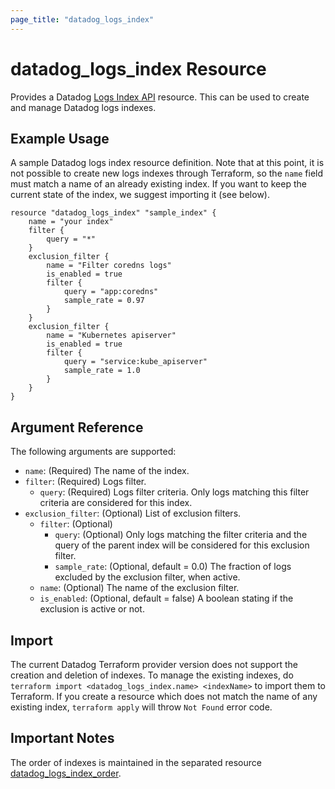 ```yaml
---
page_title: "datadog_logs_index"
---
```


# datadog_logs_index Resource

Provides a Datadog [Logs Index API](https://docs.datadoghq.com/api/v1/logs-indexes/) resource. This can be used to create and manage Datadog logs indexes.

## Example Usage

A sample Datadog logs index resource definition. Note that at this point, it is not possible to create new logs indexes through Terraform, so the `name` field must match a name of an already existing index. If you want to keep the current state of the index, we suggest importing it (see below).

```hcl
resource "datadog_logs_index" "sample_index" {
    name = "your index"
    filter {
        query = "*"
    }
    exclusion_filter {
        name = "Filter coredns logs"
        is_enabled = true
        filter {
            query = "app:coredns"
            sample_rate = 0.97
        }
    }
    exclusion_filter {
        name = "Kubernetes apiserver"
        is_enabled = true
        filter {
            query = "service:kube_apiserver"
            sample_rate = 1.0
        }
    }
}
```

## Argument Reference

The following arguments are supported:

- `name`: (Required) The name of the index.
- `filter`: (Required) Logs filter.
  - `query`: (Required) Logs filter criteria. Only logs matching this filter criteria are considered for this index.
- `exclusion_filter`: (Optional) List of exclusion filters.
  - `filter`: (Optional)
    - `query`: (Optional) Only logs matching the filter criteria and the query of the parent index will be considered for this exclusion filter.
    - `sample_rate`: (Optional, default = 0.0) The fraction of logs excluded by the exclusion filter, when active.
  - `name`: (Optional) The name of the exclusion filter.
  - `is_enabled`: (Optional, default = false) A boolean stating if the exclusion is active or not.

## Import

The current Datadog Terraform provider version does not support the creation and deletion of indexes. To manage the existing indexes, do `terraform import <datadog_logs_index.name> <indexName>` to import them to Terraform. If you create a resource which does not match the name of any existing index, `terraform apply` will throw `Not Found` error code.

## Important Notes

The order of indexes is maintained in the separated resource [datadog_logs_index_order](logs_index_order.html#datadog_logs_index_order).
